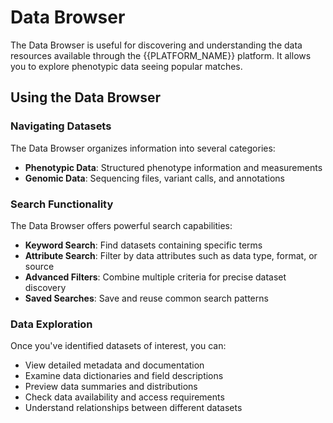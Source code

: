 # Data Browser

The Data Browser is useful for discovering and understanding the data resources available through the {{PLATFORM_NAME}} platform. It allows you to explore phenotypic data seeing popular matches. 

## Using the Data Browser

### Navigating Datasets

The Data Browser organizes information into several categories:

- **Phenotypic Data**: Structured phenotype information and measurements
- **Genomic Data**: Sequencing files, variant calls, and annotations

### Search Functionality

The Data Browser offers powerful search capabilities:

- **Keyword Search**: Find datasets containing specific terms
- **Attribute Search**: Filter by data attributes such as data type, format, or source
- **Advanced Filters**: Combine multiple criteria for precise dataset discovery
- **Saved Searches**: Save and reuse common search patterns

### Data Exploration

Once you've identified datasets of interest, you can:

- View detailed metadata and documentation
- Examine data dictionaries and field descriptions
- Preview data summaries and distributions
- Check data availability and access requirements
- Understand relationships between different datasets

